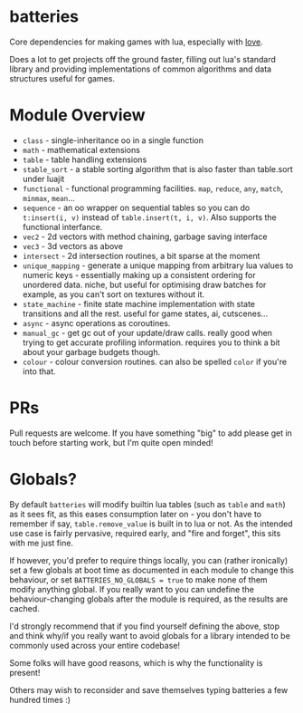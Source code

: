 # batteries

Core dependencies for making games with lua, especially with [love](https://love2d.org).

Does a lot to get projects off the ground faster, filling out lua's standard library and providing implementations of common algorithms and data structures useful for games.

# Module Overview

- `class` - single-inheritance oo in a single function
- `math` - mathematical extensions
- `table` - table handling extensions
- `stable_sort` - a stable sorting algorithm that is also faster than table.sort under luajit
- `functional` - functional programming facilities. `map`, `reduce`, `any`, `match`, `minmax`, `mean`...
- `sequence` - an oo wrapper on sequential tables so you can do `t:insert(i, v)` instead of `table.insert(t, i, v)`. Also supports the functional interfance.
- `vec2` - 2d vectors with method chaining, garbage saving interface
- `vec3` - 3d vectors as above
- `intersect` - 2d intersection routines, a bit sparse at the moment
- `unique_mapping` - generate a unique mapping from arbitrary lua values to numeric keys - essentially making up a consistent ordering for unordered data. niche, but useful for optimising draw batches for example, as you can't sort on textures without it.
- `state_machine` - finite state machine implementation with state transitions and all the rest. useful for game states, ai, cutscenes...
- `async` - async operations as coroutines. 
- `manual_gc` - get gc out of your update/draw calls. really good when trying to get accurate profiling information. requires you to think a bit about your garbage budgets though.
- `colour` - colour conversion routines. can also be spelled `color` if you're into that.

# PRs

Pull requests are welcome. If you have something "big" to add please get in touch before starting work, but I'm quite open minded!

# Globals?

By default `batteries` will modify builtin lua tables (such as `table` and `math`) as it sees fit, as this eases consumption later on - you don't have to remember if say, `table.remove_value` is built in to lua or not. As the intended use case is fairly pervasive, required early, and "fire and forget", this sits with me just fine.

If however, you'd prefer to require things locally, you can (rather ironically) set a few globals at boot time as documented in each module to change this behaviour, or set `BATTERIES_NO_GLOBALS = true` to make none of them modify anything global. If you really want to you can undefine the behaviour-changing globals after the module is required, as the results are cached.

I'd strongly recommend that if you find yourself defining the above, stop and think why/if you really want to avoid globals for a library intended to be commonly used across your entire codebase!

Some folks will have good reasons, which is why the functionality is present!

Others may wish to reconsider and save themselves typing batteries a few hundred times :)
